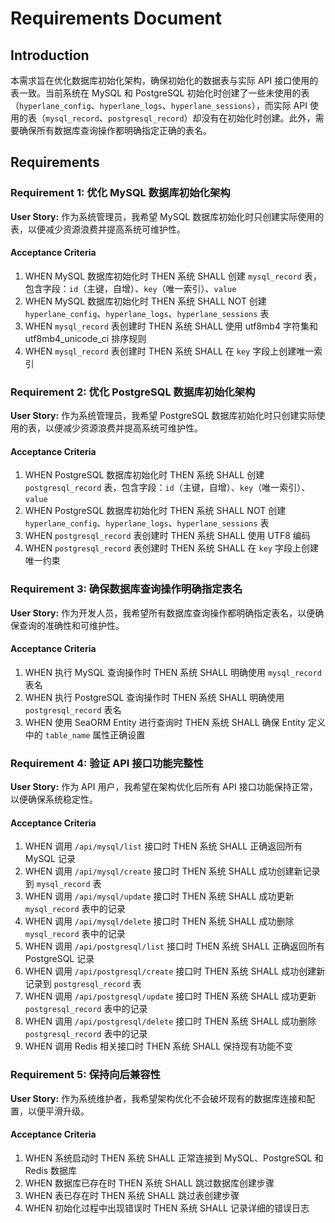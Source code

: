 # Requirements Document

## Introduction

本需求旨在优化数据库初始化架构，确保初始化的数据表与实际 API 接口使用的表一致。当前系统在 MySQL 和 PostgreSQL 初始化时创建了一些未使用的表（`hyperlane_config`、`hyperlane_logs`、`hyperlane_sessions`），而实际 API 使用的表（`mysql_record`、`postgresql_record`）却没有在初始化时创建。此外，需要确保所有数据库查询操作都明确指定正确的表名。

## Requirements

### Requirement 1: 优化 MySQL 数据库初始化架构

**User Story:** 作为系统管理员，我希望 MySQL 数据库初始化时只创建实际使用的表，以便减少资源浪费并提高系统可维护性。

#### Acceptance Criteria

1. WHEN MySQL 数据库初始化时 THEN 系统 SHALL 创建 `mysql_record` 表，包含字段：`id`（主键，自增）、`key`（唯一索引）、`value`
2. WHEN MySQL 数据库初始化时 THEN 系统 SHALL NOT 创建 `hyperlane_config`、`hyperlane_logs`、`hyperlane_sessions` 表
3. WHEN `mysql_record` 表创建时 THEN 系统 SHALL 使用 utf8mb4 字符集和 utf8mb4_unicode_ci 排序规则
4. WHEN `mysql_record` 表创建时 THEN 系统 SHALL 在 `key` 字段上创建唯一索引

### Requirement 2: 优化 PostgreSQL 数据库初始化架构

**User Story:** 作为系统管理员，我希望 PostgreSQL 数据库初始化时只创建实际使用的表，以便减少资源浪费并提高系统可维护性。

#### Acceptance Criteria

1. WHEN PostgreSQL 数据库初始化时 THEN 系统 SHALL 创建 `postgresql_record` 表，包含字段：`id`（主键，自增）、`key`（唯一索引）、`value`
2. WHEN PostgreSQL 数据库初始化时 THEN 系统 SHALL NOT 创建 `hyperlane_config`、`hyperlane_logs`、`hyperlane_sessions` 表
3. WHEN `postgresql_record` 表创建时 THEN 系统 SHALL 使用 UTF8 编码
4. WHEN `postgresql_record` 表创建时 THEN 系统 SHALL 在 `key` 字段上创建唯一约束

### Requirement 3: 确保数据库查询操作明确指定表名

**User Story:** 作为开发人员，我希望所有数据库查询操作都明确指定表名，以便确保查询的准确性和可维护性。

#### Acceptance Criteria

1. WHEN 执行 MySQL 查询操作时 THEN 系统 SHALL 明确使用 `mysql_record` 表名
2. WHEN 执行 PostgreSQL 查询操作时 THEN 系统 SHALL 明确使用 `postgresql_record` 表名
3. WHEN 使用 SeaORM Entity 进行查询时 THEN 系统 SHALL 确保 Entity 定义中的 `table_name` 属性正确设置

### Requirement 4: 验证 API 接口功能完整性

**User Story:** 作为 API 用户，我希望在架构优化后所有 API 接口功能保持正常，以便确保系统稳定性。

#### Acceptance Criteria

1. WHEN 调用 `/api/mysql/list` 接口时 THEN 系统 SHALL 正确返回所有 MySQL 记录
2. WHEN 调用 `/api/mysql/create` 接口时 THEN 系统 SHALL 成功创建新记录到 `mysql_record` 表
3. WHEN 调用 `/api/mysql/update` 接口时 THEN 系统 SHALL 成功更新 `mysql_record` 表中的记录
4. WHEN 调用 `/api/mysql/delete` 接口时 THEN 系统 SHALL 成功删除 `mysql_record` 表中的记录
5. WHEN 调用 `/api/postgresql/list` 接口时 THEN 系统 SHALL 正确返回所有 PostgreSQL 记录
6. WHEN 调用 `/api/postgresql/create` 接口时 THEN 系统 SHALL 成功创建新记录到 `postgresql_record` 表
7. WHEN 调用 `/api/postgresql/update` 接口时 THEN 系统 SHALL 成功更新 `postgresql_record` 表中的记录
8. WHEN 调用 `/api/postgresql/delete` 接口时 THEN 系统 SHALL 成功删除 `postgresql_record` 表中的记录
9. WHEN 调用 Redis 相关接口时 THEN 系统 SHALL 保持现有功能不变

### Requirement 5: 保持向后兼容性

**User Story:** 作为系统维护者，我希望架构优化不会破坏现有的数据库连接和配置，以便平滑升级。

#### Acceptance Criteria

1. WHEN 系统启动时 THEN 系统 SHALL 正常连接到 MySQL、PostgreSQL 和 Redis 数据库
2. WHEN 数据库已存在时 THEN 系统 SHALL 跳过数据库创建步骤
3. WHEN 表已存在时 THEN 系统 SHALL 跳过表创建步骤
4. WHEN 初始化过程中出现错误时 THEN 系统 SHALL 记录详细的错误日志
